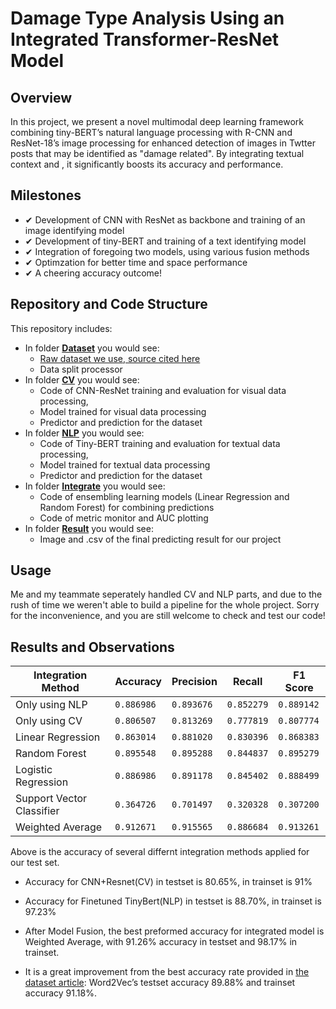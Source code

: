 ﻿# Damage Type Analysis Using an Integrated Transformer-ResNet Model

## Overview

In this project, we present a novel multimodal deep learning framework combining tiny-BERT’s natural language processing with R-CNN and ResNet-18’s image processing for enhanced detection of images in Twtter posts that may be identified as "damage related". By integrating textual context and , it significantly boosts its accuracy and performance.

## Milestones

-   ✔ Development of CNN with ResNet as backbone and training of an image identifying model
-   ✔ Development of tiny-BERT and training of a text identifying model
-   ✔ Integration of foregoing two models, using various fusion methods
-   ✔ Optimzation for better time and space performance
-   ✔ A cheering accuracy outcome!

## Repository and Code Structure

This repository includes:

- In folder **[Dataset](https://github.com/Tidaul/True_Damage/tree/main/Dataset)** you would see:
	- [Raw dataset we use, source cited here](https://archive.ics.uci.edu/dataset/456/multimodal+damage+identification+for+humanitarian+computing)
	- Data split processor
-   In folder **[CV](https://github.com/Tidaul/True_Damage/tree/main/CV)** you would see: 
	- Code of CNN-ResNet training and evaluation for visual data processing,
	- Model trained for visual data processing
	- Predictor and prediction for the dataset
- In folder **[NLP](https://github.com/Tidaul/True_Damage/tree/main/NLP)** you would see:
	- Code of Tiny-BERT training and evaluation for textual data processing,
	- Model trained for textual data processing
	- Predictor and prediction  for the dataset
- In folder **[Integrate](https://github.com/Tidaul/True_Damage/tree/main/Integrate)** you would see:
	- Code of ensembling learning models (Linear Regression and Random Forest) for combining predictions
	- Code of metric monitor and AUC plotting
- In folder **[Result](https://github.com/Tidaul/True_Damage/tree/main/Result)** you would see:
	- Image and .csv of the final predicting result for our project

## Usage

Me and my teammate seperately handled CV and NLP parts, and due to the rush of time we weren't able to build a pipeline for the whole project. Sorry for the inconvenience, and you are still welcome to check and test our code!

## Results and Observations

|Integration Method 		|Accuracy  |Precision |Recall 	 |F1 Score  |
|---------------------------|--------- |----------|----------|----------|
|Only using NLP				|`0.886986`|`0.893676`|`0.852279`|`0.889142`|
|Only using CV				|`0.806507`|`0.813269`|`0.777819`|`0.807774`|
|Linear Regression			|`0.863014`|`0.881020`|`0.830396`|`0.868383`|
|Random Forest				|`0.895548`|`0.895288`|`0.844837`|`0.895279`|
|Logistic Regression		|`0.886986`|`0.891178`|`0.845402`|`0.888499`|
|Support Vector Classifier	|`0.364726`|`0.701497`|`0.320328`|`0.307200`|
|Weighted Average			|`0.912671`|`0.915565`|`0.886684`|`0.913261`|


Above is the accuracy of several differnt integration methods applied for our test set.
-   Accuracy for CNN+Resnet(CV) in testset is 80.65%, in trainset is 91%
    
-   Accuracy for Finetuned TinyBert(NLP) in testset is 88.70%, in trainset is 97.23%
    
-   After Model Fusion, the best preformed accuracy for integrated model is Weighted Average, with 91.26% accuracy in testset and 98.17% in trainset.
    
-   It is a great improvement from the best accuracy rate provided in [the dataset article](https://idl.iscram.org/files/husseinmouzannar/2018/2129_HusseinMouzannar_etal2018.pdf): Word2Vec’s testset accuracy 89.88% and trainset accuracy 91.18%.

